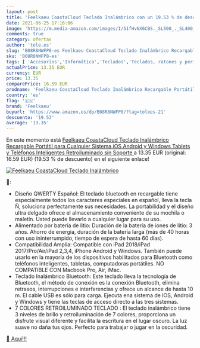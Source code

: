 ```yaml
---
layout: post
title: 'Feelkaeu CoastaCloud Teclado Inalámbrico con un 19.53 % de descuento'
date: 2021-06-25 17:16:06
image: 'https://m.media-amazon.com/images/I/51fHvNX6CBS._SL500_._SL400_.jpg'
comments: true
category: ofertas
author: 'tole.es'
slug: 'B08R8NWFP8-es Feelkaeu CoastaCloud Teclado Inalámbrico Recargable...'
sku: 'B08R8NWFP8-es'
tags: [ 'Accesorios','Informática','Teclados','Teclados, ratones y periféricos de entrada','android','feelkaeu', ]
actualPrice: 13.35 EUR
currency: EUR
price: 13.35
comparePrice: 16.59 EUR
prodname: 'Feelkaeu CoastaCloud Teclado Inalámbrico Recargable Portátil para Cualquier Sistema iOS Android y Windows Tablets y Teléfonos Inteligentes  Retroiluminado sin Soporte '
country: 'es'
flag: '🇪🇸'
brand: 'Feelkaeu'
buyurl: 'https://www.amazon.es/dp/B08R8NWFP8/?tag=tolees-21'
descuento: '19.53'
average: '13.35'
---
```


En este momento está [Feelkaeu CoastaCloud Teclado Inalámbrico Recargable Portátil para Cualquier Sistema iOS Android y Windows Tablets y Teléfonos Inteligentes  Retroiluminado sin Soporte ](https://www.amazon.es/dp/B08R8NWFP8/?tag=tolees-21) a 13.35 EUR (original: 16.59 EUR) (19.53 %  de descuento) en el siguiente enlace!

[![Feelkaeu CoastaCloud Teclado Inalámbrico](https://m.media-amazon.com/images/I/51fHvNX6CBS._SL500_._SL400_.jpg)](https://www.amazon.es/dp/B08R8NWFP8/?tag=tolees-21)

🔎:

- Diseño QWERTY Español: El teclado bluetooth en recargable tiene especialmente todos los caracteres especiales en español, lleva la tecla Ñ, soluciona perfectamente sus necesidades. La portabilidad y el diseño ultra delgado ofrece el almacenamiento conveniente de su mochila o maletín. Usted puede llevarlo a cualquier lugar para su uso.
- Alimentado por batería de litio: Duración de la batería de iones de litio: 3 años. Ahorro de energía, duración de la batería larga (más de 40 horas con uso ininterrumpido, tiempo de espera de hasta 60 días).
- Compatibilidad Amplia: Compatible con iPad 2018/iPad 2017/Pro/Air/iPad 2,3,4, iPhone Android y Windows. También puede usarlo en la mayoría de los dispositivos habilitados para Bluetooth como teléfonos inteligentes, tabletas, computadoras portátiles. NO COMPATIBLE CON Macbook Pro, Air, iMac.
- Teclado Inalámbrico Bluetooth: Este teclado lleva la tecnología de Bluetooth, el método de conexión es la conexión Bluetooth, elimina retrasos, interrupciones e interferencias y ofrece un alcance de hasta 10 m. El cable USB es sólo para carga. Ejecuta ena sistema de IOS, Android y Windows y tiene las teclas de acceso directo a las tres sistemas.
- 7 COLORES RETROILUMINADO TECLADO : El teclado inalámbrico tiene 3 niveles de brillo y retroiluminación de 7 colores, proporciona un disfrute visual diferente y facilita la escritura en el lugar oscuro. La luz suave no daña tus ojos. Perfecto para trabajar o jugar en la oscuridad.

[🛒 Aquí!!!](https://www.amazon.es/dp/B08R8NWFP8/?tag=tolees-21)
